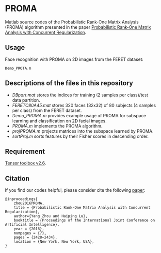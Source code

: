# PROMA
Matlab source codes of the Probabilistic Rank-One Matrix Analysis (PROMA) algorithm presented in the paper [Probabilistic Rank-One Matrix Analysis with Concurrent Regularization](https://www.ijcai.org/Abstract/16/346).

## Usage
Face recognition with PROMA on 2D images from the FERET dataset: 
```
Demo_PROTA.m
```

## Descriptions of the files in this repository  
 - *DBpart.mat* stores the indices for training (2 samples per class)/test data partition.
 - *FERETC80A45.mat* stores 320 faces (32x32) of 80 subjects (4 samples per class) from the FERET dataset.
 - *Demo_PROMA.m* provides example usage of PROMA for subspace learning and classification on 2D facial images.
 - *PROMA.m* implements the PROMA algorithm.
 - *projPROMA.m* projects matrices into the subspace learned by PROMA.
 - *sortProj.m* sorts features by their Fisher scores in descending order.

## Requirement
[Tensor toolbox v2.6](http://www.tensortoolbox.org/).

## Citation
If you find our codes helpful, please consider cite the following [paper](https://www.ijcai.org/Abstract/16/346):
```
@inproceedings{
    zhou2016PROMA,
    title = {Probabilistic Rank-One Matrix Analysis with Concurrent Regularization},
    author={Yang Zhou and Haiping Lu},
    booktitle = {Proceedings of the International Joint Conference on Artificial Intelligence},
    year = {2016},
    numpages = {7},
    pages = {2428–2434},
    location = {New York, New York, USA},
}
```
